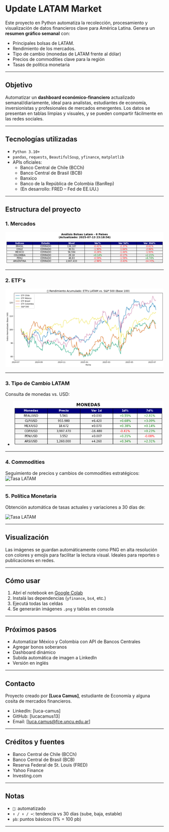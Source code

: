 # Update LATAM Market

Este proyecto en Python automatiza la recolección, procesamiento y visualización de datos financieros clave para América Latina. Genera un **resumen gráfico semanal** con:

- Principales bolsas de LATAM.
- Rendimiento de los mercados.
- Tipo de cambio (monedas de LATAM frente al dólar)
- Precios de commodities clave para la región
- Tasas de política monetaria

---

## Objetivo

Automatizar un **dashboard económico-financiero** actualizado semanal/diariamente, ideal para analistas, estudiantes de economía, inversionistas y profesionales de mercados emergentes. Los datos se presentan en tablas limpias y visuales, y se pueden compartir fácilmente en las redes sociales.

---

##  Tecnologías utilizadas

- `Python 3.10+`
- `pandas`, `requests`, `BeautifulSoup`, `yfinance`, `matplotlib`
- APIs oficiales:
  - Banco Central de Chile (BCCh)
  - Banco Central de Brasil (BCB)
  - Banxico
  - Banco de la República de Colombia (BanRep)
  - (En desarrollo: FRED – Fed de EE.UU.)

---

## Estructura del proyecto
### 1. Mercados
![Tasa LATAM](img/bolsas.png)

---

### 2. ETF's
![Tasa LATAM](img/etf.png)

---

### 3. Tipo de Cambio LATAM

Consulta de monedas vs. USD:

- ![Tasa LATAM](img/monedas.png)


---

### 4. Commodities

Seguimiento de precios y cambios de commodities estratégicos:
![Tasa LATAM](img/comoditties.png)

---

### 5. Política Monetaria

Obtención automática de tasas actuales y variaciones a 30 días de:

![Tasa LATAM](img/política_monetaria.png)



---

## Visualización

Las imágenes se guardan automáticamente como PNG en alta resolución con colores y emojis para facilitar la lectura visual. Ideales para reportes o publicaciones en redes.

---

## Cómo usar

1. Abrí el notebook en [Google Colab](https://colab.research.google.com/drive/14yDqOLZqsPcyQlTrI3wZjBpBJRuuNGfV)
2. Instalá las dependencias (`yfinance`, `bs4`, etc.)
3. Ejecutá todas las celdas
4. Se generarán imágenes `.png` y tablas en consola

---

## Próximos pasos

- Automatizar México y Colombia con API de Bancos Centrales
- Agregar bonos soberanos
- Dashboard dinámico
- Subida automática de imagen a LinkedIn
- Versión en inglés

---

## Contacto

Proyecto creado por **[Luca Camus]**, estudiante de Economía y alguna cosita de mercados financieros.

- LinkedIn: [luca-camus]
- GitHub: [lucacamus13]
- Email: [luca.camus@fce.uncu.edu.ar]

---

## Créditos y fuentes

- Banco Central de Chile (BCCh)
- Banco Central de Brasil (BCB)
- Reserva Federal de St. Louis (FRED)
- Yahoo Finance
- Investing.com

---

## Notas

- `🤖`: automatizado
- `⬆️ / ⬇️ / ➡️`: tendencia vs 30 días (sube, baja, estable)
- `pb`: puntos básicos (1% = 100 pb)

---

